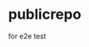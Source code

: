 # publicrepo
for e2e test




































































































































































































































































































































































































































































































































































































































































































































































































































































































































































































































































































































































































































































































































































































































































































































































































































































































































































































































